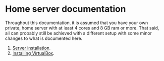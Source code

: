 Home server documentation
=========================

Throughout this documentation, it is assumed that you have your own private, home server with at least 4 cores and 8 GB ram or more. That said, all can probably still be achieved with a different setup with some minor changes to what is documented here.

1. [Server installation](server-installation.md).
2. [Installing VirtualBox](installing-virtualbox.md).

